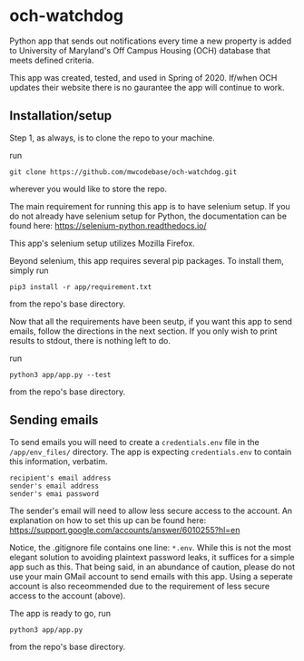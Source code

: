 # och-watchdog
Python app that sends out notifications every time a new property is added to University of Maryland's Off Campus Housing (OCH) database that meets defined criteria.

This app was created, tested, and used in Spring of 2020. If/when OCH updates their website there is no gaurantee the app will continue to work.

## Installation/setup

Step 1, as always, is to clone the repo to your machine.

run
```shell
git clone https://github.com/mwcodebase/och-watchdog.git
```
wherever you would like to store the repo.

The main requirement for running this app is to have selenium setup. If you do not already have selenium setup for Python, the documentation can be found here: https://selenium-python.readthedocs.io/

This app's selenium setup utilizes Mozilla Firefox. 

Beyond selenium, this app requires several pip packages. To install them, simply run
```shell
pip3 install -r app/requirement.txt
```
from the repo's base directory.

Now that all the requirements have been seutp, if you want this app to send emails, follow the directions in the next section. If you only wish to print results to stdout, there is nothing left to do.

run
```shell
python3 app/app.py --test
```
from the repo's base directory.

## Sending emails

To send emails you will need to create a `credentials.env` file in the `/app/env_files/` directory. The app is expecting `credentials.env` to contain this information, verbatim.

```text
recipient's email address
sender's email address
sender's emai password
```

The sender's email will need to allow less secure access to the account. An explanation on how to set this up can be found here: https://support.google.com/accounts/answer/6010255?hl=en

Notice, the .gitignore file contains one line: `*.env`. While this is not the most elegant solution to avoiding plaintext password leaks, it suffices for a simple app such as this. That being said, in an abundance of caution, please do not use your main GMail account to send emails with this app. Using a seperate account is also receommended due to the requirement of less secure access to the account (above).

The app is ready to go, run
```shell
python3 app/app.py
```
from the repo's base directory.
